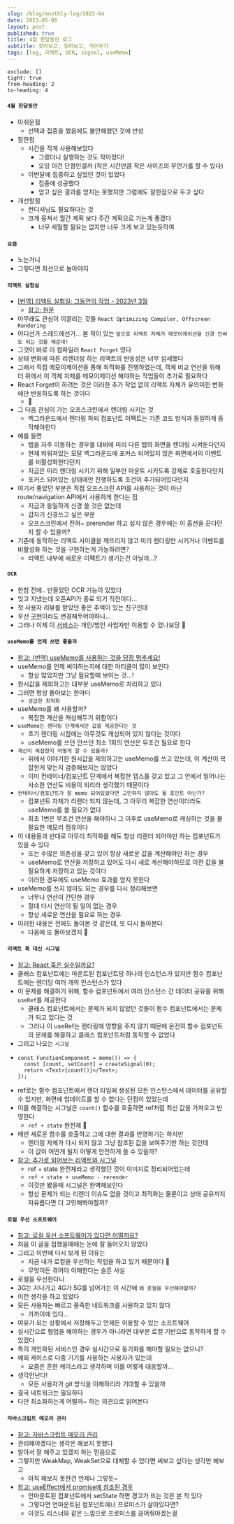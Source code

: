 ```yaml
---
slug: /blog/monthly-log/2023-04
date: 2023-05-06
layout: post
published: true
title: 4월 한달동안 로그
subtitle: 찾아보고, 읽어보고, 적어두기
tags: [log, 리액트, OCR, signal, useMemo]
---
```


```toc
exclude: []
tight: true
from-heading: 2
to-heading: 4
```

#### `4월 한달동안`

- 아쉬운점
  - 선택과 집중을 했음에도 불안해했던 것에 반성
- 잘한점
  - 시간을 작게 사용해보았다
    - 그랬더니 실행하는 것도 작아졌다!
    - 오잉 이건 단점인걸까 (작은 시간만큼 작은 사이즈의 무언가를 할 수 있다)
  - 이번달에 집중하고 싶었던 것이 있었다
    - 집중에 성공했다
    - 얻고 싶은 결과를 얻지는 못했지만 그럼에도 잘한점으로 두고 싶다
- 개선할점
  - 컨디셔닝도 필요하다는 것
  - 크게 뭉쳐서 월간 계획 보다 주간 계획으로 가는게 좋겠다
    - 너무 세밀할 필요는 없지만 너무 크게 보고 있는듯하여

#### `요즘`

- 노는거니
- 그렇다면 최선으로 놀아야지

#### `리액트 실험실`

- [[번역] 리액트 실험실: 그동안의 작업 - 2023년 3월](https://velog.io/@typo/react-labs-march-2023)
  - [참고: 원문](https://react.dev/blog/2023/03/22/react-labs-what-we-have-been-working-on-march-2023)
- 아무래도 관심이 이끌리는 것들 `React Optimizing Compiler, Offscreen Rendering`
- 어디선가 스레드에선가... 본 적이 있는 `앞으로 리액트 자체가 메모이제이션을 신경 안써도 되는 것을 해준대!`
- 그것이 바로 이 컴파일러 `React Forget` 였다
- 상태 변화에 따른 리렌더링 하는 리액트의 반응성은 너무 섬세했다
- 그래서 직접 메모이제이션을 통해 최적화를 진행하였는데, 객체 비교 연산을 위해 더 위에서 이 객체 자체를 메모이제이션 해야하는 작업들이 추가로 필요하다
- React Forget이 하려는 것은 이러한 추가 작업 없이 리액트 자체가 유의미한 변화에만 반응하도록 하는 것이다
  - 🥳
- 그 다음 관심이 가는 오프스크린에서 렌더링 시키는 것
  - 백그라운드에서 렌더링 하되 컴포넌트 이펙트는 기존 코드 방식과 동일하게 동작해야한다
- 예를 들면
  - 탭을 자주 이동하는 경우를 대비에 미리 다른 탭의 화면을 렌더링 시켜둔다던지
  - 현재 띄워져있는 모달 백그라운드에 포커스 되어있지 않은 화면에서의 이벤트를 비활성화한다던지
  - 지금은 미리 렌더링 시키기 위해 일부만 마운트 시키도록 강제로 호출한다던지
  - 포커스 되어있는 상태에만 진행하도록 조건이 추가되어있다던지
- 여기서 좋았던 부분은 직접 오프스크린 API를 사용하는 것이 아닌 route/navigation API에서 사용하게 한다는 점
  - 지금과 동일하게 신경 쓸 것은 없는데
  - 갑자기 신경쓰고 싶은 부분
  - 오프스크린에서 전혀~ prerender 하고 싶지 않은 경우에는 이 옵션을 끈다던지 할 수 있을까?
- 기존에 동작하는 리액트 사이클을 깨뜨리지 않고 미리 렌더링만 시키거나 이벤트를 비활성화 하는 것을 구현하는게 가능하려면?
  - 리액트 내부에 새로운 이펙트가 생기는건 아닐까...?

#### `OCR`

- 한참 전에.. 만들었던 OCR 기능이 있었다
- 잊고 지냈는데 오픈API가 종료 되기 직전이다...
- 첫 사용자 리뷰를 받았던 좋은 추억이 있는 친구인데
- 우선 [구현](https://console.kakaoi.io/docs/posts/aiservice-ocr/2021-03-30-ocr_ov/ocr_ov#general-ocr)이라도 변경해두어야하나...
- 그러나 이제 이 [서비스](https://www.kakaoicloud.com/)는 개인/법인 사업자만 이용할 수 있나보당 🥺

#### `useMemo를 언제 쓰면 좋을까`

- [참고: (번역) useMemo를 사용하는 것을 당장 멈추세요!](https://velog.io/@lky5697/stop-using-usememo-now)
- useMemo를 언제 써야하는지에 대한 아티클이 많이 보인다
  - 항상 많았지만 그냥 필요할때 보이는 것...!
- 원시값을 제외하고는 대부분 useMemo로 처리하고 있다
- 그러면 항상 돌아보는 한마디
  - `성급한 최적화`
- useMemo를 왜 사용할까?
  - 복잡한 계산을 캐싱해두기 위함이다
- `useMemo는 렌더링 단계에서만 값을 제공한다는 것`
  - 초기 렌더링 시점에는 아무것도 캐싱되어 있지 않다는 것이다
  - useMemo를 쓰던 안쓰던 최소 1회의 연산은 무조건 필요로 한다
- `계산이 복잡한지 어떻게 알 수 있을까?`
  - 위에서 이야기한 원시값을 제외하고는 useMemo를 쓰고 있는데, 이 계산이 복잡한게 맞는지 검증해보지는 않았다
  - 이미 컨테이너/컴포넌트 단계에서 복잡한 뎁스를 갖고 있고 그 안에서 일어나는 사소한 연산도 비용이 되리라 생각했기 때문이다
- `컨테이너/컴포넌트가 잘 memo 되어있었다면 고민하지 않아도 될 포인트 아닌가?`
  - 컴포넌트 자체가 리렌더 되지 않는데, 그 아무리 복잡한 연산이더라도 useMemo를 쓸 필요가 없다
  - 최초 1번은 무조건 연산을 해야하니 그 이후로 useMemo로 캐싱하는 것을 불필요한 메모리 점유이다
- 이 내용들과 반대로 아무리 최적화를 해도 항상 리렌더 되어야만 하는 컴포넌트가 있을 수 있다
  - 또는 수많은 의존성을 갖고 있어 항상 새로운 값을 계산해야만 하는 경우
  - useMemo로 연산을 저장하고 있어도 다시 새로 계산해야하므로 이전 값을 불필요하게 저장하고 있는 것이다
  - 이러한 경우에도 useMemo 효과를 얻지 못한다
- useMemo를 쓰지 않아도 되는 경우를 다시 정리해보면
  - 너무나 연산이 간단한 경우
  - 절대 다시 연산이 될 일이 없는 경우
  - 항상 새로운 연산을 필요로 하는 경우
- 이러한 내용은 전에도 돌아본 것 같은데, 또 다시 돌아본다
  - 다음에 또 돌아보겠지 🥺

#### `리액트 훅 대신 시그널`

- [참고: React 훅은 실수일까요?](https://velog.io/@lky5697/were-react-hooks-a-mistake)
- 클래스 컴포넌트에는 마운트된 컴포넌트당 하나의 인스턴스가 있지만 함수 컴포넌트에는 렌더당 여러 개의 인스턴스가 있다
- 이 문제를 해결하기 위해, 함수 컴포넌트에서 여러 인스턴스 간 데이터 공유를 위해 `useRef`를 제공한다
  - 클래스 컴포넌트에서는 문제가 되지 않았던 것들이 함수 컴포넌트에서는 문제가 되고 있다는 것
  - 그러나 이 useRef는 렌더링에 영향을 주지 않기 때문에 온전히 함수 컴포넌트의 문제를 해결하고 클래스 컴포넌트처럼 동작할 수 없었다
- 그리고 나오는 `시그널`
- ```tsx
  const FunctionComponent = memo(() => {
    const [count, setCount] = createSignal(0);
    return <Text>{count()}</Text>;
  });
  ```
- ref로는 함수 컴포넌트에서 렌더 타임에 생성된 모든 인스턴스에서 데이터를 공유할 수 있지만, 화면에 업데이트를 할 수 없다는 단점이 있었는데
- 이를 해결하는 시그널은 `count()` 함수를 호출하면 ref처럼 최신 값을 가져오고 반영한다
  - `ref + state` 완전체 🤔
- 매번 새로운 함수를 호출하고 그에 대한 결과를 반영하기는 하지만
  - 렌더링 자체가 다시 되지 않고 그냥 참조된 값을 보여주기만 하는 것인데
  - 이 값이 어떤게 될지 어떻게 안전하게 쓸 수 있을까?
- [참고: 추가로 읽어보는 리액트와 시그널](https://junghan92.medium.com/%EB%A6%AC%EC%95%A1%ED%8A%B8-vs-signals-10%EB%85%84%EC%9D%B4-%EC%A7%80%EB%82%9C-%EC%A7%80%EA%B8%88-89e5c648c2e8)
  - ref + state 완전체라고 생각했던 것이 이미지로 정리되어있는데
  - `ref + state + useMemo - rerender`
  - 이것만 봤을때 시그널은 완벽해보인다
  - 항상 문제가 되는 리렌더 이슈도 없을 것이고 최적화는 물론이고 상태 공유까지 자유롭다면 더 고민해봐야할까?

#### `로컬 우선 소프트웨어`

- [참고: 로컬 우선 소프트웨어가 있다면 어떨까요?](https://ktseo41.github.io/blog/log/what-if-we-had-local-first-software.html)
- 처음 이 글을 접했을때에는 눈에 잘 들어오지 않았다
- 그리고 이번에 다시 보게 된 이유는
  - 지금 내가 로컬을 우선하는 작업을 하고 있기 때문이다 🙈
  - 무엇이든 겪어야 이해한다는 슬픈 사실
- 로컬을 우선한다니
- 3G는 지나가고 4G가 5G를 넘어가는 이 시간에 `왜 로컬을 우선해야할까?`
- 이런 생각을 하고 있었다
- 모든 사용자는 빠르고 풍족한 네트워크를 사용하고 있지 않다
  - 가까이에 있다...
- 여유가 되는 상황에서 저장해두고 언제든 이용할 수 있는 소프트웨어
- 실시간으로 협업을 해야하는 경우가 아니라면 대부분 로컬 기반으로 동작하게 할 수 있겠다
- 특히 개인화된 서비스인 경우 실시간으로 동기화를 해야할 필요는 없으니?
- 예외 케이스로 다중 기기를 사용하는 사용자가 있는데
  - 요즘은 흔한 케이스라고 생각하며 이를 어떻게 대응할까...
- 생각안난다!
  - 모든 사용자가 git 방식을 이해하리라 기대할 수 있을까
- 결국 네트워크는 필요하다
- 다만 최소화하는게 어떨까~ 하는 의견으로 읽어본다

#### `자바스크립트 메모리 관리`

- [참고: 자바스크립트 메모리 관리](https://ykss.netlify.app/translation/javascript_memory_management)
- 관리해야겠다는 생각은 해보지 못했다
- 알아서 잘 해주고 있겠지 하는 믿음으로
- 그렇지만 WeakMap, WeakSet으로 대체할 수 있다면 써보고 싶다는 생각만 해보고
  - 아직 해보지 못한건 언제나 그렇듯~
- [참고: useEffect에서 promise에 참조된 경우](https://velog.io/@surim014/Experiments-with-the-JavaScript-Garbage-Collector#%EC%98%88%EC%8B%9C-5-%ED%94%84%EB%A1%9C%EB%AF%B8%EC%8A%A4)
  - 언마운트된 컴포넌트에서 setState 하면 경고가 뜨는 것은 본 적 있다
  - 그렇다면 언마운트된 컴포넌트에너 프로미스가 살아있다면?
  - 이것도 리스너와 같은 느낌으로 프로미스를 끊어줘야겠는걸
